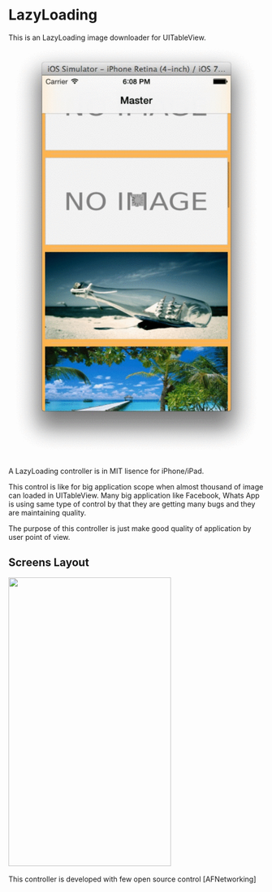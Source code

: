 LazyLoading
===========
This is an LazyLoading image downloader for UITableView.
![alt tag](https://github.com/ioslovers/LazyLoading/blob/master/output_DvrIBF.gif)

A LazyLoading controller is in MIT lisence for iPhone/iPad.

This control is like for big application scope when almost thousand of image can loaded in UITableView. Many big application like Facebook, Whats App is using same type of control by that they are getting many bugs and they are maintaining quality.

The purpose of this controller is just make good quality of application by user point of view.

<MTMarkdownOptions output='html4'>
   <h2>Screens Layout</h2>
  <img border="0" src="LazyLoading / output_DvrIBF.gif" alt="" width="320" height="568">

</MTMarkdownOptions>

This controller is developed with few open source control 
[AFNetworking]
